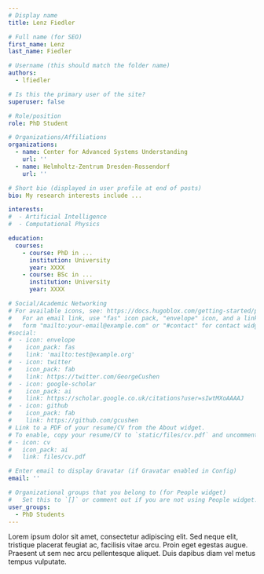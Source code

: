 ```yaml
---
# Display name
title: Lenz Fiedler

# Full name (for SEO)
first_name: Lenz
last_name: Fiedler

# Username (this should match the folder name)
authors:
  - lfiedler

# Is this the primary user of the site?
superuser: false

# Role/position
role: PhD Student

# Organizations/Affiliations
organizations:
  - name: Center for Advanced Systems Understanding
    url: ''
  - name: Helmholtz-Zentrum Dresden-Rossendorf
    url: ''

# Short bio (displayed in user profile at end of posts)
bio: My research interests include ...

interests:
#  - Artificial Intelligence
#  - Computational Physics

education:
  courses:
    - course: PhD in ...
      institution: University
      year: XXXX
    - course: BSc in ...
      institution: University
      year: XXXX

# Social/Academic Networking
# For available icons, see: https://docs.hugoblox.com/getting-started/page-builder/#icons
#   For an email link, use "fas" icon pack, "envelope" icon, and a link in the
#   form "mailto:your-email@example.com" or "#contact" for contact widget.
#social:
#  - icon: envelope
#    icon_pack: fas
#    link: 'mailto:test@example.org'
#  - icon: twitter
#    icon_pack: fab
#    link: https://twitter.com/GeorgeCushen
#  - icon: google-scholar
#    icon_pack: ai
#    link: https://scholar.google.co.uk/citations?user=sIwtMXoAAAAJ
#  - icon: github
#    icon_pack: fab
#    link: https://github.com/gcushen
# Link to a PDF of your resume/CV from the About widget.
# To enable, copy your resume/CV to `static/files/cv.pdf` and uncomment the lines below.
# - icon: cv
#   icon_pack: ai
#   link: files/cv.pdf

# Enter email to display Gravatar (if Gravatar enabled in Config)
email: ''

# Organizational groups that you belong to (for People widget)
#   Set this to `[]` or comment out if you are not using People widget.
user_groups:
  - PhD Students
---
```


Lorem ipsum dolor sit amet, consectetur adipiscing elit. Sed neque elit, tristique placerat feugiat ac, facilisis vitae arcu. Proin eget egestas augue. Praesent ut sem nec arcu pellentesque aliquet. Duis dapibus diam vel metus tempus vulputate.
